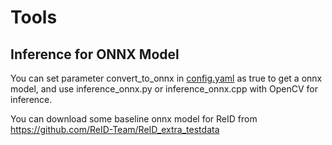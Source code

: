 # Tools

## Inference for ONNX Model

You can set parameter convert_to_onnx in [config.yaml]() as true to get a onnx model, and use inference_onnx.py or inference_onnx.cpp with OpenCV for inference.

You can download some baseline onnx model for ReID from https://github.com/ReID-Team/ReID_extra_testdata


